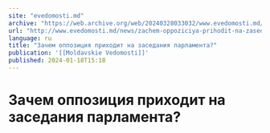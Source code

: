 ```yaml
---
site: "evedomosti.md"
archive: "https://web.archive.org/web/20240328033032/www.evedomosti.md/news/zachem-oppoziciya-prihodit-na-zasedaniya-parlamenta"
url: "http://www.evedomosti.md/news/zachem-oppoziciya-prihodit-na-zasedaniya-parlamenta"
language: ru
title: "Зачем оппозиция приходит на заседания парламента?"
publication: '[[Moldavskie Vedomosti]]'
published: 2024-01-18T15:18
---
```


# Зачем оппозиция приходит на заседания парламента?

